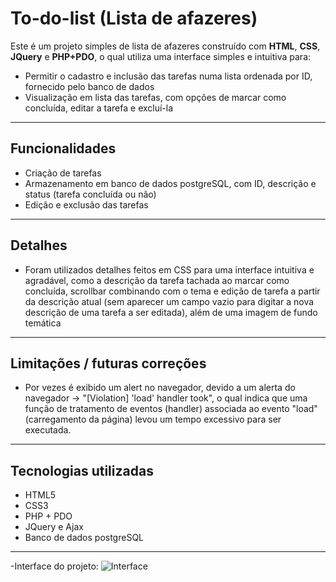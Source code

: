 # To-do-list (Lista de afazeres)

Este é um projeto simples de lista de afazeres construído com **HTML**, **CSS**, **JQuery** e **PHP+PDO**, o qual utiliza uma interface simples e intuitiva para:

- Permitir o cadastro e inclusão das tarefas numa lista ordenada por ID, fornecido pelo banco de dados
- Visualização em lista das tarefas, com opções de marcar como concluída, editar a tarefa e excluí-la

---

## Funcionalidades

- Criação de tarefas
- Armazenamento em banco de dados postgreSQL, com ID, descrição e status (tarefa concluída ou não)
- Edição e exclusão das tarefas

---

## Detalhes

- Foram utilizados detalhes feitos em CSS para uma interface intuitiva e agradável, como a descrição da tarefa tachada ao marcar como concluída, scrollbar combinando com o tema e edição de tarefa a partir da descrição atual (sem aparecer um campo vazio para digitar a nova descrição de uma tarefa a ser editada), além de uma imagem de fundo temática

---

## Limitações / futuras correções

- Por vezes é exibido um alert no navegador, devido a um alerta do navegador -> "[Violation] 'load' handler took", o qual indica que uma função de tratamento de eventos (handler) associada ao evento "load" (carregamento da página) levou um tempo excessivo para ser executada.

---

##  Tecnologias utilizadas

- HTML5
- CSS3 
- PHP + PDO
- JQuery e Ajax
- Banco de dados postgreSQL

---

-Interface do projeto:
<img src="https://i.postimg.cc/qMnFX26W/to-do-image.png" alt="Interface">
